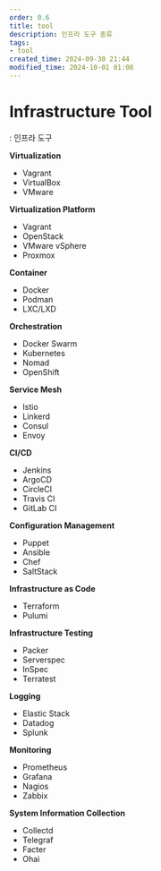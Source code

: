 ```yaml
---
order: 0.6
title: tool
description: 인프라 도구 종류
tags:
- tool
created_time: 2024-09-30 21:44
modified_time: 2024-10-01 01:08
---
```


# Infrastructure Tool
: 인프라 도구

**Virtualization**
- Vagrant
- VirtualBox
- VMware

**Virtualization Platform**
- Vagrant
- OpenStack
- VMware vSphere
- Proxmox

**Container**
- Docker
- Podman
- LXC/LXD

**Orchestration**
- Docker Swarm
- Kubernetes 
- Nomad
- OpenShift 

**Service Mesh**
  - Istio
  - Linkerd
  - Consul
  - Envoy

**CI/CD**
- Jenkins
- ArgoCD
- CircleCI
- Travis CI
- GitLab CI

**Configuration Management**
- Puppet
- Ansible
- Chef
- SaltStack

**Infrastructure as Code**
- Terraform
- Pulumi

**Infrastructure Testing**
- Packer
- Serverspec
- InSpec
- Terratest

**Logging**
- Elastic Stack
- Datadog
- Splunk

**Monitoring**
- Prometheus
- Grafana
- Nagios
- Zabbix

**System Information Collection**
- Collectd
- Telegraf
- Facter
- Ohai
